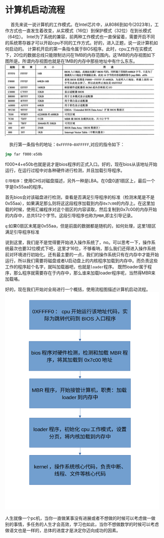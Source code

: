 # 计算机启动流程
&ensp;&ensp; 首先来说一说计算机的工作模式。在Intel芯片中，从8086到如今(2023年)，工作方式也一直发生着改变，从实模式（16位）到保护模式（32位）在到长模式（64位）。
Intel为了系统的兼容，前两种工作模式也一直保留着，需要开启不同的系统寄存器才可以开起cpu不同的工作方式。好的，进入正题，说一说计算机如何启动的。
计算机开启的第一条指令属于BIOS程序。此时，cpu工作在实模式下，20位的数据总线只能限制访问在1MB的内存范围内。这1MB的内存视图如下图所是。所谓内存视图也就是在1MB的内存中那些地址中有什么东东。
![Alt text](image/image.png)

&ensp;&ensp;执行第一条指令的地址：`0xFFFF0~0XFFFFF`,对应的指令如下：
```nasm
jmp far f000:e50b
```
f000*4+e50b也就是说才是bios程序的正式入口。好的，现在bios从该地址开始运行，在运行过程中对各种硬件进行检测，并且加载引导程序。

`引导程序`：使用CHS对磁盘描述，另外一种是LBA。在0盘0道1扇区上，最后一个字是0x55aa的程序。

首先bios会对该磁盘进行检测，查看是否满足引导程序的标准（检测末尾是不是0x55aa），如果满足那么则将这这段程序加载到内存`0x7c00`的内存上。在这里加载的时候，使用汇编程序对这个扇区的内容读取，然后复制到0x7c00的内存开始的内存中，总共512个字节。这段引导程序也称为`MBR`,即主引导记录。

`q`:如果0扇区末尾是0x55aa，但是前面的数据都是随机的，如何处理，这里1扇区满足引导程序标准

说到这里，我们是不是觉得要开始进入操作系统了，no。可以思考一下，操作系统最次也要32位模式下吧，这里才16位，不够看呐，那么我们还得进入操作系统前对环境进行初始化。还有最主要的一点，我们的操作系统只有在内存中才能开始运行，所以我们需要将磁盘或者U启动盘上的内核程序加载到内存中。而负责这些工作的程序起个名字，就叫加载器吧，也就是`loader`程序。
既然loader属于程序，那么程序就需要存在于内存中，那么谁来加载loader程序呢，当然得MBR来加载咯。

好的，现在我们开始对全局进行一个概括，使用流程图描述计算机启动流程。
![Alt text](image/%E8%AE%A1%E7%AE%97%E6%9C%BA%E5%90%AF%E5%8A%A8%E6%B5%81%E7%A8%8B%E5%9B%BE.png)

人生就像一个pc机，当你一直做某事没有进展或者不想做的时候可以考虑做一做别的事情，多任务的人生才会高效，学习也如此，当你不想做数学的时候可以考虑做语文也是一样的，总体的进度才是决定你迈向成功的因素。
